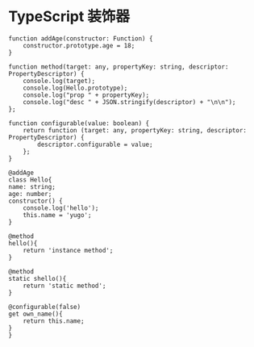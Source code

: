 # TypeScript 装饰器

    function addAge(constructor: Function) {
        constructor.prototype.age = 18;
    }
    ​
    function method(target: any, propertyKey: string, descriptor: PropertyDescriptor) {
        console.log(target);
        console.log(Hello.prototype);
        console.log("prop " + propertyKey);
        console.log("desc " + JSON.stringify(descriptor) + "\n\n");
    };
    ​
    function configurable(value: boolean) {
        return function (target: any, propertyKey: string, descriptor: PropertyDescriptor) {
            descriptor.configurable = value;
        };
    }
    ​
    @addAge
    class Hello{
    name: string;
    age: number;
    constructor() {
        console.log('hello');
        this.name = 'yugo';
    }
    ​
    @method
    hello(){
        return 'instance method';
    }
    ​
    @method
    static shello(){
        return 'static method';
    }
    ​
    @configurable(false)
    get own_name(){
        return this.name;
    }
    }